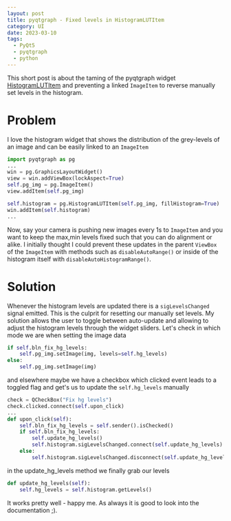 ```yaml
---
layout: post
title: pyqtgraph - Fixed levels in HistogramLUTItem
category: UI
date: 2023-03-10 
tags:
  - PyQt5
  - pyqtgraph
  - python
---
```

This short post is about the taming of the pyqtgraph widget [HistogramLUTItem](https://pyqtgraph.readthedocs.io/en/latest/api_reference/graphicsItems/histogramlutitem.html) and preventing a linked `ImageItem` to reverse manually set levels in the histogram.

<!--more-->
# Problem
I love the histogram widget that shows the distribution of the grey-levels of an image and can be easily linked to an `ImageItem`  
```python
import pyqtgraph as pg
...
win = pg.GraphicsLayoutWidget()
view = win.addViewBox(lockAspect=True)
self.pg_img = pg.ImageItem()
view.addItem(self.pg_img)

self.histogram = pg.HistogramLUTItem(self.pg_img, fillHistogram=True)
win.addItem(self.histogram)
...
```
Now, say your camera is pushing new images every 1s to  `ImageItem` and you want to keep the max,min levels fixed such that you can do alignment or alike. I initially thought I could prevent these updates in the parent `ViewBox` of the `ImageItem` with methods such as `disableAutoRange()` or inside of the histogram itself with `disableAutoHistogramRange()`. 
# Solution
Whenever the histogram levels are updated there is a `sigLevelsChanged` signal emitted. This is the culprit for resetting our manually set levels. My solution allows the user to toggle between auto-update and allowing to adjust the histogram levels through the widget sliders. Let's check in which mode we are when setting the image data
```python
if self.bln_fix_hg_levels:
	self.pg_img.setImage(img, levels=self.hg_levels)
else:
	self.pg_img.setImage(img)
```
and elsewhere maybe we have a checkbox which clicked event leads to a toggled flag and get's us to update the `self.hg_levels` manually
```python
check = QCheckBox("Fix hg levels")
check.clicked.connect(self.upon_click)
...
def upon_click(self):
	self.bln_fix_hg_levels = self.sender().isChecked()
	if self.bln_fix_hg_levels:
		self.update_hg_levels()
		self.histogram.sigLevelsChanged.connect(self.update_hg_levels)
	else:
		self.histogram.sigLevelsChanged.disconnect(self.update_hg_levels)
```
in the update_hg_levels method we finally grab our levels
```python
def update_hg_levels(self):
	self.hg_levels = self.histogram.getLevels()
```
It works pretty well - happy me. As always it is good to look into the documentation ;). 
